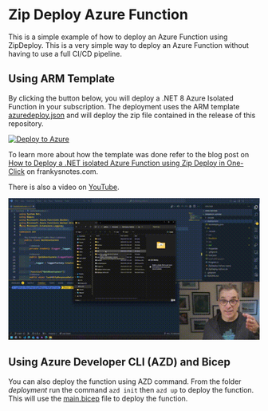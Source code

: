 # Zip Deploy Azure Function

This is a simple example of how to deploy an Azure Function using ZipDeploy. This is a very simple way to deploy an Azure Function without having to use a full CI/CD pipeline.

## Using ARM Template

By clicking the button below, you will deploy a .NET 8 Azure Isolated Function in your subscription. The deployment uses the ARM template [azuredeploy.json](deployment/azuredeploy.json) and will deploy the zip file contained in the release of this repository.

[![Deploy to Azure](https://aka.ms/deploytoazurebutton)](https://portal.azure.com/#create/Microsoft.Template/uri/https%3A%2F%2Fraw.githubusercontent.com%2FFBoucher%2FZipDeploy-AzFunc%2Fmain%2Fdeployment%2Fazuredeploy.json)

To learn more about how the template was done refer to the blog post on [How to Deploy a .NET isolated Azure Function using Zip Deploy in One-Click](https://www.frankysnotes.com/2024/04/how-to-deploy-net-isolated-azure.html) on frankysnotes.com.

There is also a video on [YouTube](https://www.youtube.com/watch?v=LHJTUvjw9po).

[![YouTube preview](docs/images/c5m-ep70b.gif)](https://www.youtube.com/watch?v=LHJTUvjw9po)


## Using Azure Developer CLI (AZD) and Bicep

You can also deploy the function using AZD command. From the folder *deployment* run the command `azd init` then `azd up` to deploy the function. This will use the [main.bicep](deployment/infra/main.bicep) file to deploy the function.

